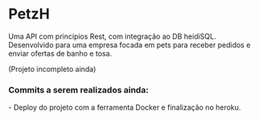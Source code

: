  <h1>PetzH</h1>
 Uma API com princípios Rest, com integração ao DB heidiSQL.
 Desenvolvido para uma empresa focada em pets para receber pedidos e enviar ofertas de banho e tosa.
 
 (Projeto incompleto ainda)
 
### Commits a serem realizados ainda:
<div> - Deploy do projeto com a ferramenta Docker e finalização no heroku.
</div>
